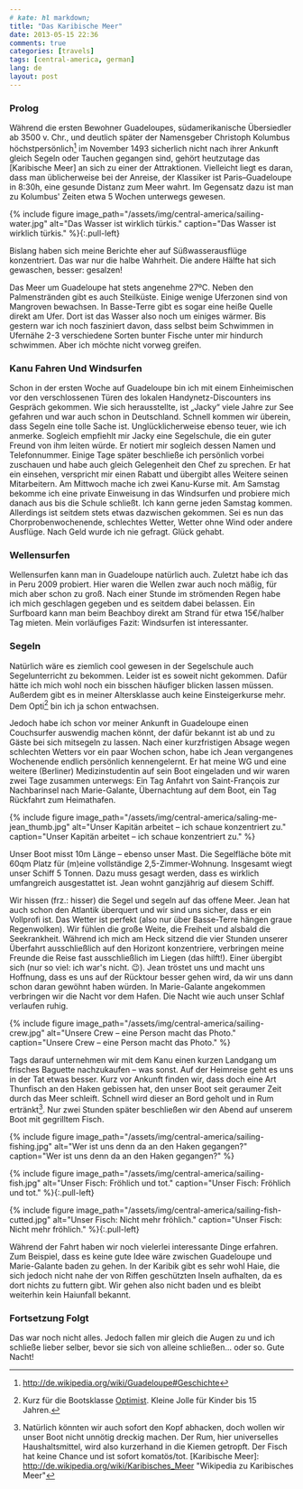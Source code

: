```yaml
---
# kate: hl markdown;
title: "Das Karibische Meer"
date: 2013-05-15 22:36
comments: true
categories: [travels]
tags: [central-america, german]
lang: de
layout: post
---
```


### Prolog

Während die ersten Bewohner Guadeloupes, südamerikanische Übersiedler ab 3500
v. Chr., und deutlich später der Namensgeber Christoph Kolumbus höchstpersönlich[^1] im
November 1493 sicherlich nicht nach ihrer Ankunft gleich Segeln oder Tauchen gegangen sind,
gehört heutzutage das [Karibische Meer] an sich zu einer der Attraktionen.
Vielleicht liegt es daran, dass man üblicherweise bei der Anreise, der Klassiker
ist Paris–Guadeloupe in 8:30h, eine gesunde Distanz zum Meer wahrt. Im Gegensatz
dazu ist man zu Kolumbus' Zeiten etwa 5 Wochen unterwegs gewesen.

{% include figure image_path="/assets/img/central-america/sailing-water.jpg" alt="Das Wasser ist wirklich türkis." caption="Das Wasser ist wirklich türkis." %}{:.pull-left}

Bislang haben sich meine Berichte eher auf Süßwasserausflüge konzentriert. Das
war nur die halbe Wahrheit. Die andere Hälfte hat sich gewaschen, besser: gesalzen!

Das Meer um Guadeloupe hat stets angenehme 27ºC. Neben den Palmenstränden gibt
es auch Steilküste. Einige wenige Uferzonen sind von Mangroven bewachsen. In
Basse-Terre gibt es sogar eine heiße Quelle direkt am Ufer. Dort ist das Wasser
also noch um einiges wärmer. Bis gestern war ich noch fasziniert davon, dass
selbst beim Schwimmen in Ufernähe 2-3 verschiedene Sorten bunter Fische unter mir
hindurch schwimmen. Aber ich möchte nicht vorweg greifen.

<!--more-->

### Kanu Fahren Und Windsurfen

Schon in der ersten Woche auf Guadeloupe bin ich mit einem Einheimischen vor den
verschlossenen Türen des lokalen Handynetz-Discounters ins Gespräch gekommen.
Wie sich herausstellte, ist „Jacky“ viele Jahre zur See gefahren und war auch schon
in Deutschland. Schnell kommen wir überein, dass Segeln eine tolle Sache ist.
Unglücklicherweise ebenso teuer, wie ich anmerke. Sogleich empfiehlt mir Jacky
eine Segelschule, die ein guter Freund von ihm leiten würde. Er notiert mir sogleich
dessen Namen und Telefonnummer. Einige Tage später beschließe ich persönlich
vorbei zuschauen und habe auch gleich Gelegenheit den Chef zu sprechen. Er hat ein
einsehen, verspricht mir einen Rabatt und übergibt alles Weitere seinen Mitarbeitern.
Am Mittwoch mache ich zwei Kanu-Kurse mit. Am Samstag bekomme ich eine private
Einweisung in das Windsurfen und probiere mich danach aus bis die Schule schließt.
Ich kann gerne jeden Samstag kommen. Allerdings ist seitdem stets etwas dazwischen
gekommen. Sei es nun das Chorprobenwochenende, schlechtes Wetter, Wetter ohne Wind
oder andere Ausflüge. Nach Geld wurde ich nie gefragt. Glück gehabt.

### Wellensurfen

Wellensurfen kann man in Guadeloupe natürlich auch. Zuletzt habe ich das in Peru
2009 probiert. Hier waren die Wellen zwar auch noch mäßig, für mich aber schon zu
groß. Nach einer Stunde im strömenden Regen habe ich mich geschlagen gegeben und
es seitdem dabei belassen. Ein Surfboard kann man beim Beachboy direkt am Strand
für etwa 15€/halber Tag mieten. Mein vorläufiges Fazit: Windsurfen ist interessanter.

### Segeln

Natürlich wäre es ziemlich cool gewesen in der Segelschule auch Segelunterricht
zu bekommen. Leider ist es soweit nicht gekommen. Dafür hätte ich mich wohl noch
ein bisschen häufiger blicken lassen müssen. Außerdem gibt es in meiner
Altersklasse auch keine Einsteigerkurse mehr. Dem Opti[^2] bin ich ja schon
entwachsen.

Jedoch habe ich schon vor meiner Ankunft in Guadeloupe einen Couchsurfer auswendig
machen könnt, der dafür bekannt ist ab und zu Gäste bei sich mitsegeln zu lassen.
Nach einer kurzfristigen Absage wegen schlechten Wetters vor ein paar Wochen schon,
habe ich Jean vergangenes Wochenende endlich persönlich kennengelernt. Er hat meine
WG und eine weitere (Berliner) Medizinstudentin auf sein Boot eingeladen und wir
waren zwei Tage zusammen unterwegs: Ein Tag Anfahrt von Saint-François zur
Nachbarinsel nach Marie-Galante, Übernachtung auf dem Boot, ein Tag Rückfahrt
zum Heimathafen.

{% include figure image_path="/assets/img/central-america/saling-me-jean_thumb.jpg" alt="Unser Kapitän arbeitet – ich schaue konzentriert zu." caption="Unser Kapitän arbeitet – ich schaue konzentriert zu." %}

Unser Boot misst 10m Länge – ebenso unser Mast. Die Segelfläche böte mit 60qm
Platz für (m)eine vollständige 2,5-Zimmer-Wohnung. Insgesamt wiegt unser Schiff
5 Tonnen. Dazu muss gesagt werden, dass es wirklich umfangreich ausgestattet ist.
Jean wohnt ganzjährig auf diesem Schiff.

Wir hissen (frz.: hisser) die Segel und segeln auf das offene Meer. Jean hat auch
schon den Atlantik überquert und wir sind uns sicher, dass er ein Vollprofi ist.
Das Wetter ist perfekt (also nur über Basse-Terre hängen graue Regenwolken).
Wir fühlen die große Weite, die Freiheit und alsbald die Seekrankheit. Während
ich mich am Heck sitzend die vier Stunden unserer Überfahrt ausschließlich auf
den Horizont konzentriere, verbringen meine Freunde die Reise fast ausschließlich
im Liegen (das hilft!). Einer übergibt sich (nur so viel: ich war's nicht. :wink:).
Jean tröstet uns und macht uns Hoffnung, dass es uns auf der Rücktour besser gehen
wird, da wir uns dann schon daran gewöhnt haben würden. In Marie-Galante angekommen
verbringen wir die Nacht vor dem Hafen. Die Nacht wie auch unser Schlaf verlaufen
ruhig.

{% include figure image_path="/assets/img/central-america/sailing-crew.jpg" alt="Unsere Crew – eine Person macht das Photo." caption="Unsere Crew – eine Person macht das Photo." %}

Tags darauf unternehmen wir mit dem Kanu einen kurzen Landgang um frisches
Baguette nachzukaufen – was sonst. Auf der Heimreise geht es uns in der Tat etwas besser.
Kurz vor Ankunft finden wir, dass doch eine Art Thunfisch an den Haken gebissen hat,
den unser Boot seit geraumer Zeit durch das Meer schleift. Schnell wird dieser
an Bord geholt und in Rum ertränkt[^3]. Nur zwei Stunden später beschließen wir
den Abend auf unserem Boot mit gegrilltem Fisch.

{% include figure image_path="/assets/img/central-america/sailing-fishing.jpg" alt="Wer ist uns denn da an den Haken gegangen?" caption="Wer ist uns denn da an den Haken gegangen?" %}

{% include figure image_path="/assets/img/central-america/sailing-fish.jpg" alt="Unser Fisch: Fröhlich und tot." caption="Unser Fisch: Fröhlich und tot." %}{:.pull-left}

{% include figure image_path="/assets/img/central-america/sailing-fish-cutted.jpg" alt="Unser Fisch: Nicht mehr fröhlich." caption="Unser Fisch: Nicht mehr fröhlich." %}{:.pull-left}

<div class="clearfix" />

Während der Fahrt haben wir noch vielerlei interessante Dinge erfahren. Zum Beispiel,
dass es keine gute Idee wäre zwischen Guadeloupe und Marie-Galante baden zu gehen.
In der Karibik gibt es sehr wohl Haie, die sich jedoch nicht nahe der von Riffen
geschützten Inseln aufhalten, da es dort nichts zu futtern gibt. Wir gehen also nicht
baden und es bleibt weiterhin kein Haiunfall bekannt.

### Fortsetzung Folgt

Das war noch nicht alles. Jedoch fallen mir gleich die Augen zu und ich schließe
lieber selber, bevor sie sich von alleine schließen… oder so. Gute Nacht!


[^1]: <http://de.wikipedia.org/wiki/Guadeloupe#Geschichte>   
[^2]: Kurz für die Bootsklasse [Optimist](http://de.wikipedia.org/wiki/Optimist_%28Bootsklasse%29). Kleine Jolle für Kinder bis 15 Jahren.
[^3]: Natürlich könnten wir auch sofort den Kopf abhacken, doch wollen wir unser Boot nicht unnötig dreckig machen. Der Rum, hier universelles Haushaltsmittel, wird also kurzerhand in die Kiemen getropft. Der Fisch hat keine Chance und ist sofort komatös/tot.
[Karibische Meer]: http://de.wikipedia.org/wiki/Karibisches_Meer "Wikipedia zu Karibisches Meer"
